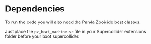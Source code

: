 # Dependencies

To run the code you will also need the Panda Zooicide beat classes.

Just place the `pz_beat_machine.sc` file in your Supercollider extensions folder
before your boot supercollider.
